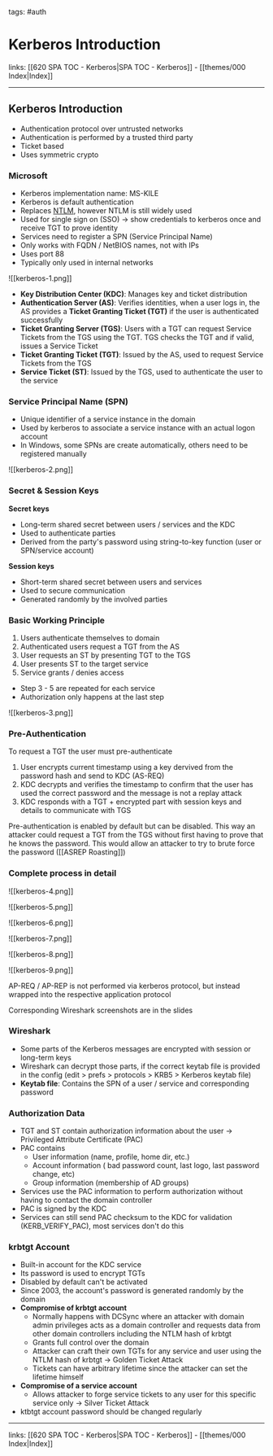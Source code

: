 tags: #auth 

# Kerberos Introduction

links: [[620 SPA TOC - Kerberos|SPA TOC - Kerberos]] - [[themes/000 Index|Index]]

---

## Kerberos Introduction

- Authentication protocol over untrusted networks
- Authentication is performed by a trusted third party
- Ticket based
- Uses symmetric crypto

### Microsoft

- Kerberos implementation name: MS-KILE
- Kerberos is default authentication
- Replaces [NTLM](https://en.wikipedia.org/wiki/NTLM), however NTLM is still widely used
- Used for single sign on (SSO) -> show credentials to kerberos once and receive TGT to prove identity
- Services need to register a SPN (Service Principal Name)
- Only works with FQDN / NetBIOS names, not with IPs
- Uses port 88
- Typically only used in internal networks

![[kerberos-1.png]]

- **Key Distribution Center (KDC)**: Manages key and ticket distribution
- **Authentication Server (AS)**: Verifies identities, when a user logs in, the AS provides a **Ticket Granting Ticket (TGT)** if the user is authenticated successfully
- **Ticket Granting Server (TGS)**: Users with a TGT can request Service Tickets from the TGS using the TGT. TGS checks the TGT and if valid, issues a Service Ticket
- **Ticket Granting Ticket (TGT)**: Issued by the AS, used to request Service Tickets from the TGS
- **Service Ticket (ST)**: Issued by the TGS, used to authenticate the user to the service

### Service Principal Name (SPN)

- Unique identifier of a service instance in the domain
- Used by kerberos to associate a service instance with an actual logon account
- In Windows, some SPNs are create automatically, others need to be registered manually

![[kerberos-2.png]]

### Secret & Session Keys

**Secret keys**
- Long-term shared secret between users / services and the KDC
- Used to authenticate parties
- Derived from the party's password using string-to-key function (user or SPN/service account)

**Session keys**
- Short-term shared secret between users and services
- Used to secure communication
- Generated randomly by the involved parties

### Basic Working Principle

1. Users authenticate themselves to domain
2. Authenticated users request a TGT from the AS
3. User requests an ST by presenting TGT to the TGS
4. User presents ST to the target service
5. Service grants / denies access

- Step 3 - 5 are repeated for each service
- Authorization only happens at the last step

![[kerberos-3.png]]

### Pre-Authentication

To request a TGT the user must pre-authenticate

1.  User encrypts current timestamp using a key dervived from the password hash and send to KDC (AS-REQ)
2. KDC decrypts and verifies the timestamp to confirm that the user has used the correct password and the message is not a replay attack
3. KDC responds with a TGT + encrypted part with session keys and details to communicate with TGS

Pre-authentication is enabled by default but can be disabled. This way an attacker could request a TGT from the TGS without first having to prove that he knows the password. This would allow an attacker to try to brute force the password ([[ASREP Roasting]])

### Complete process in detail

![[kerberos-4.png]]

![[kerberos-5.png]]

![[kerberos-6.png]]

![[kerberos-7.png]]

![[kerberos-8.png]]

![[kerberos-9.png]]

AP-REQ / AP-REP is not performed via kerberos protocol, but instead wrapped into the respective application protocol

Corresponding Wireshark screenshots are in the slides

### Wireshark

- Some parts of the Kerberos messages are encrypted with session or long-term keys
- Wireshark can decrypt those parts, if the correct keytab file is provided in the config (edit > prefs > protocols > KRB5 > Kerberos keytab file)
- **Keytab file**: Contains the SPN of a user / service and corresponding password

### Authorization Data

- TGT and ST contain authorization information about the user -> Privileged Attribute Certificate (PAC)
- PAC contains
	- User information (name, profile, home dir, etc.)
	- Account information ( bad password count, last logo, last password change, etc)
	- Group information (membership of AD groups)
- Services use the PAC information to perform authorization without having to contact the domain controller
- PAC is signed by the KDC
- Services can still send PAC checksum to the KDC for validation (KERB_VERIFY_PAC), most services don't do this

### krbtgt Account

- Built-in account for the KDC service
- Its password is used to encrypt TGTs
- Disabled by default can't be activated
- Since 2003, the account's password is generated randomly by the domain
- **Compromise of krbtgt account**
	- Normally happens with DCSync where an attacker with domain admin privileges acts as a domain controller and requests data from other domain controllers including the NTLM hash of krbtgt
	- Grants full control over the domain
	- Attacker can craft their own TGTs for any service and user using the NTLM hash of krbtgt -> Golden Ticket Attack
	- Tickets can have arbitrary lifetime since the attacker can set the lifetime himself
- **Compromise of a service account**
	- Allows attacker to forge service tickets to any user for this specific service only -> Silver Ticket Attack
- ktbtgt account password should be changed regularly

---
links: [[620 SPA TOC - Kerberos|SPA TOC - Kerberos]] - [[themes/000 Index|Index]]